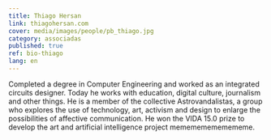 ```yaml
---
title: Thiago Hersan
link: thiagohersan.com
cover: media/images/people/pb_thiago.jpg
category: associadas
published: true
ref: bio-thiago
lang: en
---
```

Completed a degree in Computer Engineering and worked as an integrated circuits designer. Today he works with education, digital culture, journalism and other things. He is a member of the collective Astrovandalistas, a group who explores the use of technology, art, activism and design to enlarge the possibilities of affective communication. He won the VIDA 15.0 prize to develop the art and artificial intelligence project memememememememe.
